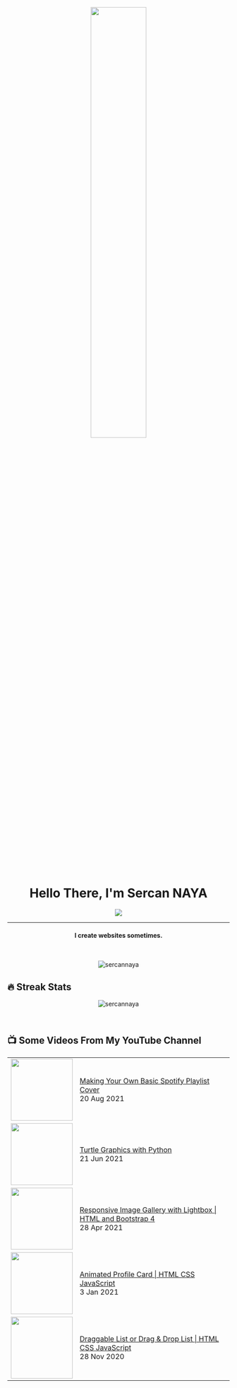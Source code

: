 
<p align="center">
<img align-item="center" src="https://media.giphy.com/media/Nx0rz3jtxtEre/giphy.gif" width="50%" height="50%" class="giphy-embed">
<p>
<h1 align="center">Hello There, I'm Sercan NAYA</h1> 

<p align="center">
  <img src="https://readme-typing-svg.herokuapp.com?font=Verdana&color=%23F70000&size=25&center=true&vCenter=true&lines=Full+Stack+Developer;Freelancer;BS+Student">
</p>
<hr/>
<h4 align="center">I create websites sometimes.</h4>
<br>
<p align="center"> <img src="https://komarev.com/ghpvc/?username=sercannaya&label=Profile%20views&color=0e75b6&style=plastic" alt="sercannaya" /> </p>

## 🔥 Streak Stats
<p align="center"><img src="https://github-readme-streak-stats.herokuapp.com/?user=sercannaya&theme=algolia" alt="sercannaya"  /></p>

<br>

<!-- YOUTUBE:START -->
## 📺 Some Videos From My YouTube Channel
<table align="center">
  <tbody>
    <tr><td><a href="https://youtu.be/hf_k-A1CqzQ"><img width="140px" src="https://i.ytimg.com/vi/hf_k-A1CqzQ/mqdefault.jpg"></a></td>
    <td><a href="https://youtu.be/hf_k-A1CqzQ">Making Your Own Basic Spotify Playlist Cover</a><br/>20 Aug 2021</td></tr>
    <tr><td><a href="https://youtu.be/2CQCjTNxab4"><img width="140px" src="https://i.ytimg.com/vi/2CQCjTNxab4/mqdefault.jpg"></a></td>
    <td><a href="https://youtu.be/2CQCjTNxab4">Turtle Graphics with Python</a><br/>21 Jun 2021</td></tr>
    <tr><td><a href="https://youtu.be/Jt3hvpU0YvI"><img width="140px" src="https://i.ytimg.com/vi/Jt3hvpU0YvI/mqdefault.jpg"></a></td>
    <td><a href="https://youtu.be/Jt3hvpU0YvI">Responsive Image Gallery with Lightbox | HTML and Bootstrap 4</a><br/>28 Apr 2021</td></tr>
    <tr><td><a href="https://youtu.be/aBL3HUtt_mY"><img width="140px" src="https://i.ytimg.com/vi/aBL3HUtt_mY/mqdefault.jpg"></a></td>
    <td><a href="https://youtu.be/aBL3HUtt_mY">Animated Profile Card | HTML CSS JavaScript</a><br/>3 Jan 2021</td></tr>    
    <tr><td><a href="https://youtu.be/ZAHOLdKYJCI"><img width="140px" src="https://i.ytimg.com/vi/ZAHOLdKYJCI/mqdefault.jpg"></a></td>
    <td><a href="https://youtu.be/ZAHOLdKYJCI">Draggable List or Drag & Drop List | HTML CSS JavaScript</a><br/>28 Nov 2020</td></tr>
  </tbody>
</table>
<!-- YOUTUBE:END -->
